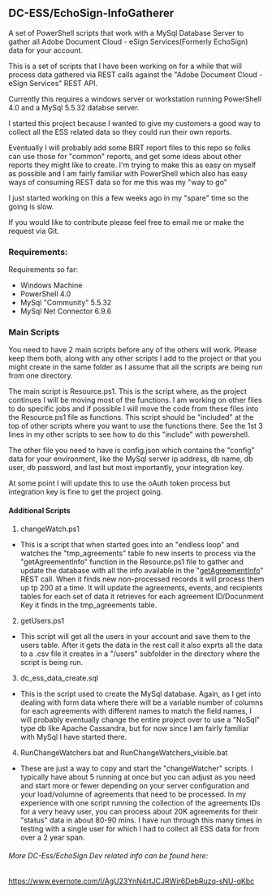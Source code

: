 ## DC-ESS/EchoSign-InfoGatherer
A set of PowerShell scripts that work with a MySql Database Server to gather all Adobe Document Cloud - eSign Services(Formerly EchoSign) data for your account.

This is a set of scripts that I have been working on for a while that will process data gathered via REST calls against the "Adobe Document Cloud - eSign Services" REST API.

Currently this requires a windows server or workstation running PowerShell 4.0 and a MySql 5.5.32 databse server.

I started this project because I wanted to give my customers a good way to collect all the ESS related data so they could run their own reports.

Eventually I will probably add some BIRT report files to this repo so folks can use those for "common" reports, and get some ideas about other reports they might like to create.  I'm trying to make this as easy on myself as possible and I am fairly familiar with PowerShell which also has easy ways of consuming REST data so for me this was my "way to go"

I just started working on this a few weeks ago in my "spare" time so the going is slow.

If you would like to contribute please feel free to email me or make the request via Git.

### Requirements:
Requirements so far:

* Windows Machine 
* PowerShell 4.0
* MySql "Community" 5.5.32
* MySql  Net Connector 6.9.6

### Main Scripts
You need to have 2 main scripts before any of the others will work. Please keep them both, along with any other scripts I add to the project or that you might create in the same folder as I assume that all the scripts are being run from one directory.

The main script is Resource.ps1.  This is the script where, as the project continues I will be moving most of the functions.  I am working on other files to do specific jobs and if possible I will move the code from these files into the Resource.ps1 file as functions.  This script should be "included" at the top of other scripts where you want to use the functions there.  See the 1st 3 lines in my other scripts to see how to do this "include" with powershell. 

The other file you need to have is config.json which contains  the "config" data for your environment, like the MySql server ip address, db name, db user, db password, and last but most importantly, your integration key.

At some point I will update this to use the oAuth token process but integration key is fine to get the project going.

#### Additional Scripts

1. changeWatch.ps1

  * This is a script that when started goes into an "endless loop" and watches the "tmp_agreements" table fo new inserts to process via the "getAgreementInfo" function in the Resource.ps1 file to gather and update the database with all the info available in the "[getAgreementInfo](https://secure.echosign.com/public/docs/restapi/v3#!/agreements/_0_1)" REST call. When it finds new non-processed records it will process them up tp 200 at a time.  It will update the agreements, events, and recipients tables for each set of data it retrieves for each agreement ID/Docunment Key it finds in the tmp_agreements table.

2. getUsers.ps1
 
  * This script will get all the users in your account and save them to the users table. After it gets the data in the rest call it also exprts all the data to a .csv file it creates in a "/users" subfolder in the directory where the script is being run.

3. dc_ess_data_create.sql

  * This is the script used to create the MySql database.  Again, as I get into dealing with form data where there will be a variable number of columns for each agreements with different names to match the field names, I will probably eventually change the entire project over to use a "NoSql" type db like Apache Cassandra, but for now since I am fairly familiar with MySql I have started there.

4. RunChangeWatchers.bat and RunChangeWatchers_visible.bat
  * These are just a way to copy and start the "changeWatcher" scripts. I typically have about 5 running at once but you can adjust as you need and start more or fewer depending on your server configuration and your load/volumne of agreements that need to be processed. In my experience with one script running the collection of the agreements IDs for a very heavy user, you can process about 20K agreements for their "status" data in about 80-90 mins.  I have run through this many times in testing with a single user for which I had to collect all ESS data for from over a 2 year span.



###### More DC-Ess/EchoSign Dev related info can be found here: 
https://www.evernote.com/l/AgU23YnN4rtJCJRWir6DebRuzq-sNU-qKbc


